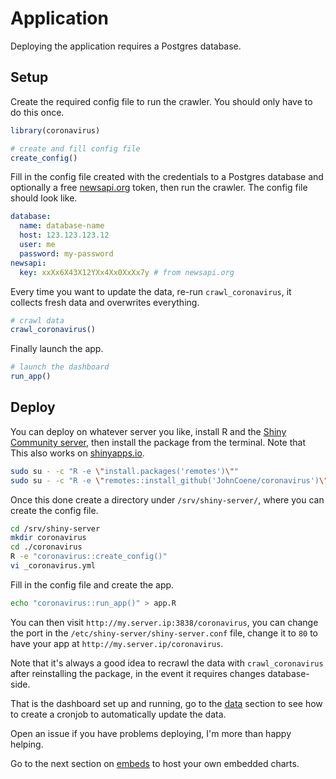 # Application

Deploying the application requires a Postgres database.

## Setup

Create the required config file to run the crawler. You should only have to do this once.

```r
library(coronavirus)

# create and fill config file
create_config()
```

Fill in the config file created with the credentials to a Postgres database and optionally a free [newsapi.org](https://newsapi.org) token, then run the crawler. The config file should look like.

```yaml
database:
  name: database-name
  host: 123.123.123.12
  user: me
  password: my-password
newsapi:
  key: xxXx6X43X12YXx4Xx0XxXx7y # from newsapi.org
```

Every time you want to update the data, re-run `crawl_coronavirus`, it collects fresh data and overwrites everything.

```r
# crawl data
crawl_coronavirus()
```

Finally launch the app.

```r
# launch the dashboard
run_app()
```

## Deploy

You can deploy on whatever server you like, install R and the [Shiny Community server](https://rstudio.com/products/shiny/download-server/), then install the package from the terminal. Note that This also works on [shinyapps.io](https://www.shinyapps.io/).

```bash
sudo su - -c "R -e \"install.packages('remotes')\""
sudo su - -c "R -e \"remotes::install_github('JohnCoene/coronavirus')\""
```

Once this done create a directory under `/srv/shiny-server/`, where you can create the config file.

```bash
cd /srv/shiny-server
mkdir coronavirus
cd ./coronavirus
R -e "coronavirus::create_config()"
vi _coronavirus.yml
```

Fill in the config file and create the app.

```bash
echo "coronavirus::run_app()" > app.R 
```

You can then visit `http://my.server.ip:3838/coronavirus`, you can change the port in the `/etc/shiny-server/shiny-server.conf` file, change it to `80` to have your app at `http://my.server.ip/coronavirus`.

Note that it's always a good idea to recrawl the data with `crawl_coronavirus` after reinstalling the package, in the event it requires changes database-side.

That is the dashboard set up and running, go to the [data](data.md) section to see how to create a cronjob to automatically update the data.

Open an issue if you have problems deploying, I'm more than happy helping.

Go to the next section on [embeds](/embeds) to host your own embedded charts.
